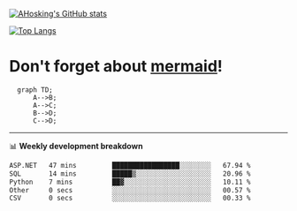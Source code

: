 [![AHosking's GitHub stats](https://github-readme-stats.vercel.app/api?username=ahosking&count_private=true&show_icons=true&theme=onedark&hide_rank=true&include_all_commits=true)](https://github.com/ahosking)

[![Top Langs](https://github-readme-stats.vercel.app/api/top-langs/?username=ahosking&layout=compact&theme=onedark)](https://github.com/ahosking)


# Don't forget about [mermaid](https://github.blog/2022-02-14-include-diagrams-markdown-files-mermaid/)!

```mermaid
  graph TD;
      A-->B;
      A-->C;
      B-->D;
      C-->D;
```
-------

📊 **Weekly development breakdown**

<!--START_SECTION:waka-->

```txt
ASP.NET   47 mins         █████████████████░░░░░░░░   67.94 %
SQL       14 mins         █████▒░░░░░░░░░░░░░░░░░░░   20.96 %
Python    7 mins          ██▓░░░░░░░░░░░░░░░░░░░░░░   10.11 %
Other     0 secs          ░░░░░░░░░░░░░░░░░░░░░░░░░   00.57 %
CSV       0 secs          ░░░░░░░░░░░░░░░░░░░░░░░░░   00.33 %
```

<!--END_SECTION:waka-->
